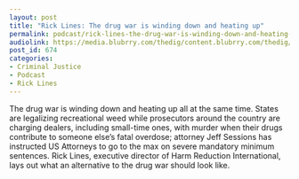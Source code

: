 ```yaml
---
layout: post
title: "Rick Lines: The drug war is winding down and heating up"
permalink: podcast/rick-lines-the-drug-war-is-winding-down-and-heating-up
audiolink: https://media.blubrry.com/thedig/content.blubrry.com/thedig/The_Dig_-_EP_27_-_RickLines.mp3
post_id: 674
categories: 
- Criminal Justice
- Podcast
- Rick Lines
---
```


The drug war is winding down and heating up all at the same time. States are legalizing recreational weed while prosecutors around the country are charging dealers, including small-time ones, with murder when their drugs contribute to someone else’s fatal overdose; attorney Jeff Sessions has instructed US Attorneys to go to the max on severe mandatory minimum sentences. Rick Lines, executive director of Harm Reduction International, lays out what an alternative to the drug war should look like.